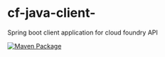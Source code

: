 # cf-java-client-
Spring boot client application for cloud foundry API

[![Maven Package](https://github.com/meltingturret/cf-java-client-/actions/workflows/maven-publish.yml/badge.svg)](https://github.com/meltingturret/cf-java-client-/actions/workflows/maven-publish.yml)
